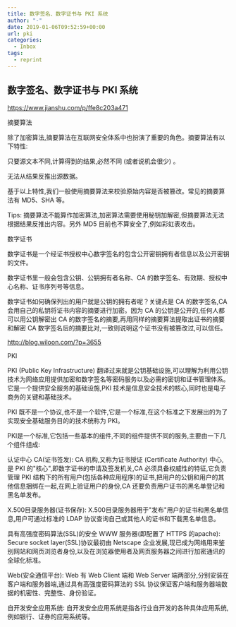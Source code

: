 ```yaml
---
title: 数字签名、数字证书与 PKI 系统
author: "-"
date: 2019-01-06T09:52:59+00:00
url: pki
categories:
  - Inbox
tags:
  - reprint
---
```

## 数字签名、数字证书与 PKI 系统

<https://www.jianshu.com/p/ffe8c203a471>

摘要算法
  
除了加密算法,摘要算法在互联网安全体系中也扮演了重要的角色。摘要算法有以下特性:

只要源文本不同,计算得到的结果,必然不同 (或者说机会很少) 。
  
无法从结果反推出源数据。

基于以上特性,我们一般使用摘要算法来校验原始内容是否被篡改。常见的摘要算法有 MD5、SHA 等。

Tips: 摘要算法不能算作加密算法,加密算法需要使用秘钥加解密,但摘要算法无法根据结果反推出内容。另外 MD5 目前也不算安全了,例如彩虹表攻击。
  
数字证书
  
数字证书是一个经证书授权中心数字签名的包含公开密钥拥有者信息以及公开密钥的文件。
  
数字证书里一般会包含公钥、公钥拥有者名称、CA 的数字签名、有效期、授权中心名称、证书序列号等信息。
  
数字证书如何确保列出的用户就是公钥的拥有者呢？关键点是 CA 的数字签名,CA会用自己的私钥将证书内容的摘要进行加密。因为 CA 的公钥是公开的,任何人都可以用公钥解密出 CA 的数字签名的摘要,再用同样的摘要算法提取出证书的摘要和解密 CA 数字签名后的摘要比对,一致则说明这个证书没有被篡改过,可以信任。

<http://blog.wiloon.com/?p=3655>
  
PKI
  
PKI (Public Key Infrastructure) 翻译过来就是公钥基础设施,可以理解为利用公钥技术为网络应用提供加密和数字签名等密码服务以及必需的密钥和证书管理体系。它是一个提供安全服务的基础设施,PKI 技术是信息安全技术的核心,同时也是电子商务的关键和基础技术。

PKI 既不是一个协议,也不是一个软件,它是一个标准,在这个标准之下发展出的为了实现安全基础服务目的的技术统称为 PKI。

PKI是一个标准,它包括一些基本的组件,不同的组件提供不同的服务,主要由一下几个组件组成:

认证中心 CA(证书签发): CA 机构,又称为证书授证 (Certificate Authority) 中心,是 PKI 的"核心",即数字证书的申请及签发机关,CA 必须具备权威性的特征,它负责管理 PKI 结构下的所有用户(包括各种应用程序)的证书,把用户的公钥和用户的其他信息捆绑在一起,在网上验证用户的身份,CA 还要负责用户证书的黑名单登记和黑名单发布。
  
X.500目录服务器(证书保存): X.500目录服务器用于"发布"用户的证书和黑名单信息,用户可通过标准的 LDAP 协议查询自己或其他人的证书和下载黑名单信息。
  
具有高强度密码算法(SSL)的安全 WWW 服务器(即配置了 HTTPS 的apache): Secure socket layer(SSL)协议最初由 Netscape 企业发展,现已成为网络用来鉴别网站和网页浏览者身份,以及在浏览器使用者及网页服务器之间进行加密通讯的全球化标准。
  
Web(安全通信平台): Web 有 Web Client 端和 Web Server 端两部分,分别安装在客户端和服务器端,通过具有高强度密码算法的 SSL 协议保证客户端和服务器端数据的机密性、完整性、身份验证。
  
自开发安全应用系统: 自开发安全应用系统是指各行业自开发的各种具体应用系统,例如银行、证券的应用系统等。
